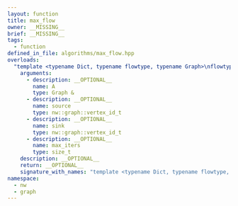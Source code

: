```yaml
---
layout: function
title: max_flow
owner: __MISSING__
brief: __MISSING__
tags:
  - function
defined_in_file: algorithms/max_flow.hpp
overloads:
  "template <typename Dict, typename flowtype, typename Graph>\nflowtype max_flow(Graph &, nw::graph::vertex_id_t, nw::graph::vertex_id_t, size_t)":
    arguments:
      - description: __OPTIONAL__
        name: A
        type: Graph &
      - description: __OPTIONAL__
        name: source
        type: nw::graph::vertex_id_t
      - description: __OPTIONAL__
        name: sink
        type: nw::graph::vertex_id_t
      - description: __OPTIONAL__
        name: max_iters
        type: size_t
    description: __OPTIONAL__
    return: __OPTIONAL__
    signature_with_names: "template <typename Dict, typename flowtype, typename Graph>\nflowtype max_flow(Graph & A, nw::graph::vertex_id_t source, nw::graph::vertex_id_t sink, size_t max_iters)"
namespace:
  - nw
  - graph
---
```

